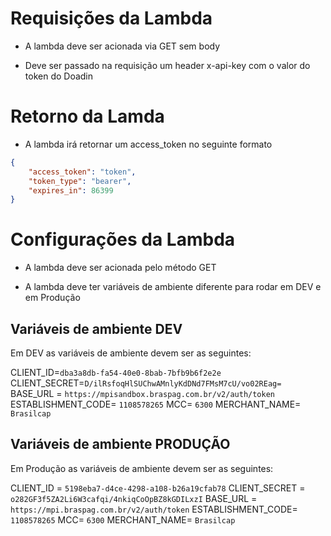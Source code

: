 # Requisições da Lambda

- A lambda deve ser acionada via GET sem body

- Deve ser passado na requisição um header x-api-key com o valor do token do Doadin

# Retorno da Lamda

- A lambda irá retornar um access_token no seguinte formato

```json
{
	"access_token": "token",
	"token_type": "bearer",
	"expires_in": 86399
}
```

# Configurações da Lambda

- A lambda deve ser acionada pelo método GET

- A lambda deve ter variáveis de ambiente diferente para rodar em DEV e em Produção

## Variáveis de ambiente DEV

Em DEV as variáveis de ambiente devem ser as seguintes:

CLIENT_ID=`dba3a8db-fa54-40e0-8bab-7bfb9b6f2e2e`
CLIENT_SECRET=`D/ilRsfoqHlSUChwAMnlyKdDNd7FMsM7cU/vo02REag=`
BASE_URL = `https://mpisandbox.braspag.com.br/v2/auth/token`
ESTABLISHMENT_CODE= `1108578265`
MCC= `6300`
MERCHANT_NAME= `Brasilcap`


## Variáveis de ambiente PRODUÇÃO

Em Produção as variáveis de ambiente devem ser as seguintes:

CLIENT_ID = `5198eba7-d4ce-4298-a108-b26a19cfab78`
CLIENT_SECRET = `o282GF3f5ZA2Li6W3cafqi/4nkiqCoOpBZ8kGDILxzI`
BASE_URL = `https://mpi.braspag.com.br/v2/auth/token`
ESTABLISHMENT_CODE= `1108578265`
MCC= `6300`
MERCHANT_NAME= `Brasilcap`

